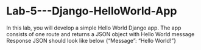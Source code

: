 # Lab-5---Django-HelloWorld-App
In this lab, you will develop a simple Hello World Django app. The app consists of one route and returns a JSON object with Hello World message Response JSON should look like below {“Message”: “Hello World!”}
